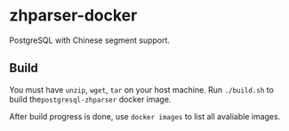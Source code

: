 # zhparser-docker

PostgreSQL with Chinese segment support.

## Build

You must have `unzip`, `wget`, `tar` on your host machine. Run `./build.sh` to build the`postgresql-zhparser` docker image.

After build progress is done, use `docker images` to list all avaliable images. 
